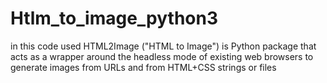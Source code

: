 # Htlm_to_image_python3
in this code used HTML2Image ("HTML to Image") is Python package that acts as a wrapper around the headless mode of existing web browsers to generate images from URLs and from HTML+CSS strings or files
